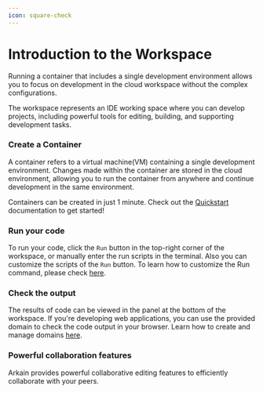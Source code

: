 ```yaml
---
icon: square-check
---
```


# Introduction to the Workspace

Running a container that includes a single development environment allows you to focus on development in the cloud workspace without the complex configurations.

The workspace represents an IDE working space where you can develop projects, including powerful tools for editing, building, and supporting development tasks.

### **Create a Container** <a href="#create-a-container" id="create-a-container"></a>

A container refers to a virtual machine(VM) containing a single development environment. Changes made within the container are stored in the cloud environment, allowing you to run the container from anywhere and continue development in the same environment.

Containers can be created in just 1 minute. Check out the [Quickstart](https://mkdocs-mxedr.run.goorm.site/Getting-Started/Quickstart/#h.1607vphfqgbb) documentation to get started!

### **Run your code** <a href="#run-your-code" id="run-your-code"></a>

To run your code, click the `Run` button in the top-right corner of the workspace, or manually enter the run scripts in the terminal. Also you can customize the scripts of the `Run` button. To learn how to customize the Run command, please check [here](https://mkdocs-mxedr.run.goorm.site/03.-Workspace/Introduction-to-the-Workspace/?tab=t.0#heading=h.j24pgksoug5j).

### Check the output <a href="#check-the-output" id="check-the-output"></a>

The results of code can be viewed in the panel at the bottom of the workspace. If you're developing web applications, you can use the provided domain to check the code output in your browser. Learn how to create and manage domains [here](https://mkdocs-mxedr.run.goorm.site/03.-Workspace/Introduction-to-the-Workspace/?tab=t.0#heading=h.bw4rcvqqd3rp).

### **Powerful collaboration features** <a href="#powerful-collaboration-features" id="powerful-collaboration-features"></a>

Arkain provides powerful collaborative editing features to efficiently collaborate with your peers.
